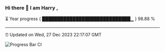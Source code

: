 ### Hi there 👋 I am Harry , 

⏳ Year progress { █████████████████████████████▁ } 98.88 %

---

⏰ Updated on Wed, 27 Dec 2023 22:17:07 GMT

![Progress Bar CI](https://github.com/duykhang68/duykhang68/workflows/Progress%20Bar%20CI/badge.svg)
